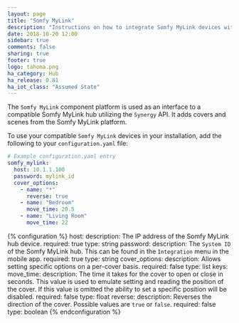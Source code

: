 ```yaml
---
layout: page
title: "Somfy MyLink"
description: "Instructions on how to integrate Somfy MyLink devices with Home Assistant."
date: 2018-10-20 12:00
sidebar: true
comments: false
sharing: true
footer: true
logo: tahoma.png
ha_category: Hub
ha_release: 0.81
ha_iot_class: "Assumed State"
---
```



The `Somfy MyLink` component platform is used as an interface to a compatible Somfy MyLink hub utilizing the `Synergy` API. It adds covers and scenes from the Somfy MyLink platform.

To use your compatible `Somfy MyLink` devices in your installation, add the following to your `configuration.yaml` file:

```yaml
# Example configuration.yaml entry
somfy_mylink:
  host: 10.1.1.100
  password: mylink_id
  cover_options:
    - name: "*"
      reverse: true
    - name: "Bedroom"
      move_time: 20.5
    - name: "Living Room"
      move_time: 22
```

{% configuration %}
host:
  description: The IP address of the Somfy MyLink hub device.
  required: true
  type: string
password:
  description: The `System ID` of the Somfy MyLink hub. This can be found in the `Integration` menu in the mobile app.
  required: true
  type: string
cover_options:
  description: Allows setting specific options on a per-cover basis.
  required: false
  type: list
  keys:
    move_time:
      description: The time it takes for the cover to open or close in seconds. This value is used to emulate setting and reading the position of the cover. If this value is omitted the ability to set a specific position will be disabled.
      required: false
      type: float
    reverse:
      description: Reverses the direction of the cover. Possible values are `true` or `false`.
      required: false
      type: boolean
{% endconfiguration %}

